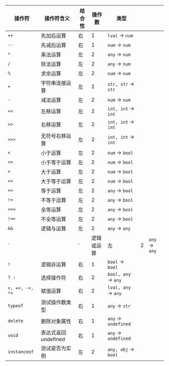 | 操作符             | 操作符含义           | 结合性 | 操作数   | 类型                  |     |               |
| --------------- | --------------- | --- | ----- | ------------------- | --- | ------------- |
| `++`            | 先加后运算           | 右   | 1     | `lval` → `num`      |     |               |
| `--`            | 先减后运算           | 右   | 1     | `num` → `num`       |     |               |
| `*`             | 乘法运算            | 左   | 2     | `any` → `num`       |     |               |
| `/`             | 除法运算            | 左   | 2     | `any` → `num`       |     |               |
| `%`             | 求余运算            | 左   | 2     | `num` → `num`       |     |               |
| `+`             | 字符串连接运算         | 左   | 2     | `str, str` → `str`  |     |               |
| `-`             | 减法运算            | 左   | 2     | `num` → `num`       |     |               |
| `<<`            | 左移运算            | 左   | 2     | `int, int` → `int`  |     |               |
| `>>`            | 右移运算            | 左   | 2     | `int, int` → `int`  |     |               |
| `>>>`           | 无符号右移运算         | 左   | 2     | `int, int` → `int`  |     |               |
| `<`             | 小于运算            | 左   | 2     | `num` → `bool`      |     |               |
| `<=`            | 小于等于运算          | 左   | 2     | `num` → `bool`      |     |               |
| `>`             | 大于运算            | 左   | 2     | `num` → `bool`      |     |               |
| `>=`            | 大于等于运算          | 左   | 2     | `num` → `bool`      |     |               |
| `==`            | 等于运算            | 左   | 2     | `any` → `bool`      |     |               |
| `!=`            | 不等于运算           | 左   | 2     | `any` → `bool`      |     |               |
| `===`           | 全等运算            | 左   | 2     | `any` → `bool`      |     |               |
| `!==`           | 不全等运算           | 左   | 2     | `any` → `bool`      |     |               |
| `&&`            | 逻辑与运算           | 左   | 2     | `any` → `any`       |     |               |
| `               |                 | `   | 逻辑或运算 | 左                   | 2   | `any` → `any` |
| `!`             | 逻辑非运算           | 右   | 1     | `bool` → `bool`     |     |               |
| `? :`           | 选择操作符           | 右   | 2     | `bool, any` → `any` |     |               |
| `=, +=, -=, *=` | 赋值运算            | 右   | 2     | `lval, any` → `any` |     |               |
| `typeof`        | 测试操作数类型         | 右   | 1     | `any` → `str`       |     |               |
| `delete`        | 删除对象属性          | 右   | 1     | `any` → `undefined` |     |               |
| `void`          | 表达式返回 undefined | 右   | 1     | `any` → `undefined` |     |               |
| `instanceof`    | 测试是否为实例         | 左   | 2     | `any, obj` → `bool` |     |               |
